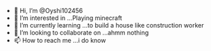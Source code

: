 - 👋 Hi, I’m @Oyshi102456
- 👀 I’m interested in ...Playing minecraft
- 🌱 I’m currently learning ...to build a house like construction worker
- 💞️ I’m looking to collaborate on ...ahmm nothing
- 📫 How to reach me ...i do know

<!---
Oyshi102456/Oyshi102456 is a ✨ special ✨ repository because its `README.md` (this file) appears on your GitHub profile.
You can click the Preview link to take a look at your changes.
--->
